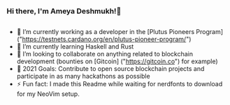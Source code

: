 ### Hi there, I'm Ameya Deshmukh!👋 



## 
- 🔭 I’m currently working as a developer in the  [Plutus Pioneers Program] ("https://testnets.cardano.org/en/plutus-pioneer-program/")
- 🌱 I’m currently learning Haskell and Rust  
- 👯 I’m looking to collaborate on anything related to blockchain development (bounties on [Gitcoin] ("https://gitcoin.co") for example)
- 🥅 2021 Goals: Contribute to open source blockchain projects and participate in as many hackathons as possible
- ⚡ Fun fact: I made this Readme while waiting for nerdfonts to download for my NeoVim setup.



